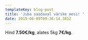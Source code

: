 ```yaml
---
templateKey: blog-post
title: 'Juba saadaval värske mesi! '
date: 2019-06-09T09:36:14.381Z
---
```

Hind **7.50€/kg**, alates 5kg **7€/kg**.
